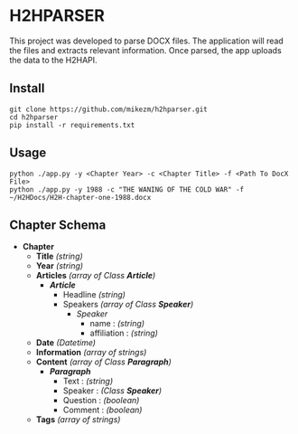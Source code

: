 # H2HPARSER

This project was developed to parse DOCX files. The application will read the files and extracts relevant information. Once parsed, the app uploads the data to the H2HAPI.

## Install

`git clone https://github.com/mikezm/h2hparser.git`  
`cd h2hparser`  
`pip install -r requirements.txt`  

## Usage

`python ./app.py -y <Chapter Year> -c <Chapter Title> -f <Path To DocX File>`  
`python ./app.py -y 1988 -c "THE WANING OF THE COLD WAR" -f ~/H2HDocs/H2H-chapter-one-1988.docx`  

## Chapter Schema

*   **Chapter**
    *   **Title** *(string)*
    *   **Year** *(string)*
    *   **Articles** *(array of Class **Article**)*
        *   ***Article***
            *   Headline *(string)*
            *   Speakers *(array of Class **Speaker**)*
                *   *Speaker*
                    *   name        : *(string)*
                    *   affiliation : *(string)*
    *   **Date** *(Datetime)*
    *   **Information** *(array of strings)*
    *   **Content** *(array of Class **Paragraph**)*
        *   ***Paragraph***
            *   Text     : *(string)*
            *   Speaker  : *(Class **Speaker**)*
            *   Question : *(boolean)*
            *   Comment  : *(boolean)*
    *   **Tags** *(array of strings)*